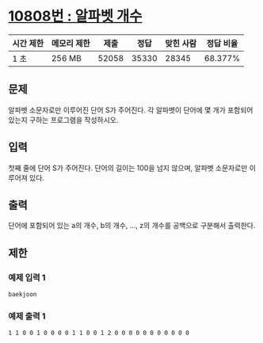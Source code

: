 [10808번 : 알파벳 개수](https://www.acmicpc.net/problem/10808)
========================================================

| 시간 제한 | 메모리 제한 | 제출 | 정답 | 맞힌 사람 | 정답 비율 |
| --- | --- | --- | --- | --- | --- |
| 1 초 | 256 MB | 52058 | 35330 | 28345 | 68.377% |


문제
--
알파벳 소문자로만 이루어진 단어 S가 주어진다. 각 알파벳이 단어에 몇 개가 포함되어 있는지 구하는 프로그램을 작성하시오.


입력
--
첫째 줄에 단어 S가 주어진다. 단어의 길이는 100을 넘지 않으며, 알파벳 소문자로만 이루어져 있다.


출력
--
단어에 포함되어 있는 a의 개수, b의 개수, …, z의 개수를 공백으로 구분해서 출력한다.


제한
--


### 예제 입력 1
```css
baekjoon
```


### 예제 출력 1
```css
1 1 0 0 1 0 0 0 0 1 1 0 0 1 2 0 0 0 0 0 0 0 0 0 0 0
```




